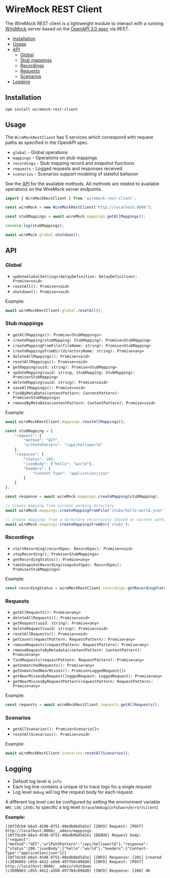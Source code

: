 # WireMock REST Client
The WireMock REST client is a lightweight module to interact with a running [WireMock](http://wiremock.org) server based on the [OpenAPI 3.0 spec](http://wiremock.org/docs/api/) via REST.

<!-- TOC -->
- [Installation](#installation)
- [Usage](#usage)
- [API](#api)
    - [Global](#global)
    - [Stub mappings](#stub-mappings)
    - [Recordings](#recordings)
    - [Requests](#requests)
    - [Scenarios](#scenarios)
- [Logging](#logging)
<!-- /TOC -->

## Installation
```
npm install wiremock-rest-client
```

## Usage
The `WireMockRestClient` has 5 services which correspond with request paths as specified in the OpenAPI spec.
- `global` - Global operations
- `mappings` - Operations on stub mappings
- `recordings` - Stub mapping record and snapshot functions
- `requests` - Logged requests and responses received
- `scenarios` - Scenarios support modeling of stateful behavior

See the [API](#api) for the available methods. All methods are related to available operations on the WireMock server endpoints.

```js
import { WireMockRestClient } from 'wiremock-rest-client';

const wireMock = new WireMockRestClient('http://localhost:8080');

const stubMappings = await wireMock.mappings.getAllMappings();

console.log(stubMappings);

await wireMock.global.shutdown();
```

## API

### Global
- `updateGlobalSettings(delayDefinition: DelayDefinition): Promise<void>`
- `resetAll(): Promise<void>`
- `shutdown(): Promise<void>`

Example:
```js
await wireMockRestClient.global.resetAll();
```

### Stub mappings
- `getAllMappings(): Promise<StubMappings>`
- `createMapping(stubMapping: StubMapping): Promise<StubMapping>`
- `createMappingFromFile(fileName: string): Promise<StubMapping>`
- `createMappingsFromDir(directoryName: string): Promise<any>`
- `deleteAllMappings(): Promise<void>`
- `resetAllMappings(): Promise<void>`
- `getMapping(uuid: string): Promise<StubMapping>`
- `updateMapping(uuid: string, stubMapping: StubMapping): Promise<StubMapping>`
- `deleteMapping(uuid: string): Promise<void>`
- `saveAllMappings(): Promise<void>`
- `findByMetaData(contentPattern: ContentPattern): Promise<StubMappings>`
- `removeByMetaData(contentPattern: ContentPattern): Promise<void>`

Example:
```js
await wireMockRestClient.mappings.resetAllMappings();

const stubMapping = {
    "request": {
        "method": "GET",
        "urlPathPattern": "/api/helloworld"
    },
    "response": {
        "status": 200,
        "jsonBody": {"hello": "world"},
        "headers": {
            "Content-Type": "application/json"
        }
    }
};

const response = await wireMock.mappings.createMapping(stubMapping);

// Create mapping from current working directory
await wireMock.mappings.createMappingFromFile('stubs/hello-world.json');

// Create mappings from a directory recursively (based on current working directory)
await wireMock.mappings.createMappingsFromDir('stubs');
```

### Recordings
- `startRecording(recordSpec: RecordSpec): Promise<void>`
- `stopRecording(): Promise<StubMappings>`
- `getRecordingStatus(): Promise<any>`
- `takeSnapshotRecording(snapshotSpec: RecordSpec): Promise<StubMappings>`

Example:
```js
const recordingStatus = wireMockRestClient.recordings.getRecordingStatus();
```

### Requests
- `getAllRequests(): Promise<any>`
- `deleteAllRequests(): Promise<void>`
- `getRequest(uuid: string): Promise<any>`
- `deleteRequest(uuid: string): Promise<void>`
- `resetAllRequests(): Promise<void>`
- `getCount(requestPattern: RequestPattern): Promise<any>`
- `removeRequests(requestPattern: RequestPattern): Promise<any>`
- `removeRequestsByMetadata(contentPattern: ContentPattern): Promise<any>`
- `findRequests(requestPattern: RequestPattern): Promise<any>`
- `getUnmatchedRequests(): Promise<any>`
- `getUnmatchedNearMisses(): Promise<LoggedRequest[]>`
- `getNearMissesByRequest(loggedRequest: LoggedRequest): Promise<any>`
- `getNearMissesByRequestPattern(requestPattern: RequestPattern): Promise<any>`

Example:
```js
const requests = await wireMockRestClient.requests.getAllRequests();
```

### Scenarios
- `getAllScenarios(): Promise<Scenario[]>`
- `resetAllScenarios(): Promise<void>`

Example:
```js
await wireMockRestClient.scenarios.resetAllScenarios();
```

## Logging
- Default log level is `info`
- Each log line contains a unique id to trace logs for a single request
- Log level `debug` will log the request body for each request.

A different log level can be configured by setting the environment variable `WRC_LOG_LEVEL` to specific a log level (`trace`/`debug`/`info`/`warn`/`error`/`silent`)

**Example:**
```shell
[10f7dcb9-b8a3-4598-8751-40edb0bd5d2e] [INFO] Request: [POST] http://localhost:8080/__admin/mappings
[10f7dcb9-b8a3-4598-8751-40edb0bd5d2e] [DEBUG] Request body:  {"request":{"method":"GET","urlPathPattern":"/api/helloworld"},"response":{"status":200,"jsonBody":{"hello":"world"},"headers":{"Content-Type":"application/json"}}}
[10f7dcb9-b8a3-4598-8751-40edb0bd5d2e] [INFO] Response: [201] Created
[c3690603-c055-4412-a5b0-497704c09dd0] [INFO] Request: [POST] http://localhost:8080/__admin/shutdown
[c3690603-c055-4412-a5b0-497704c09dd0] [INFO] Response: [200] OK
```
